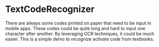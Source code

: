 # TextCodeRecognizer
There are always some codes printed on paper that need to be input in mobile apps. These codes could be quite long and hard to input one character after another. By leveraging OCR techniques, it could be much easier. This is a simple demo to recognize activate code from textbooks.
